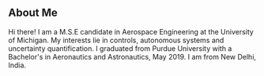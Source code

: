 ## About Me

Hi there! I am a M.S.E candidate in Aerospace Engineering at the University of Michigan. My interests lie in controls, autonomous systems and uncertainty quantification. I graduated from Purdue University with a Bachelor's in Aeronautics and Astronautics, May 2019.
I am from New Delhi, India.
